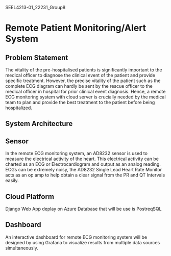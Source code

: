 SEEL4213-01_22231_Group8
# Remote Patient Monitoring/Alert System

## Problem Statement
The vitality of the pre-hospitalised patients is significantly important to the medical officer to diagnose the clinical event of the patient and provide specific treatment. However, the precise vitality of the patient such as the complete ECG diagram can hardly be sent by the rescue officer to the medical officer in hospital for prior clinical event diagnosis. Hence, a remote ECG monitoring system with cloud server is crucially needed by the medical team to plan and provide the best treatment to the patient before being hospitalized.

## System Architecture


## Sensor
In the remote ECG monitoring system, an AD8232 sensor is used to measure the electrical activity of the heart. This electrical activity can be charted as an ECG or Electrocardiogram and output as an analog reading. ECGs can be extremely noisy, the AD8232 Single Lead Heart Rate Monitor acts as an op amp to help obtain a clear signal from the PR and QT Intervals easily.

## Cloud Platform
Django Web App deplay on Azure
Database that will be use is PostreqSQL

## Dashboard
An interactive dashboard for remote ECG monitoring system will be designed by using Grafana to visualize results from multiple data sources simultaneously. 
